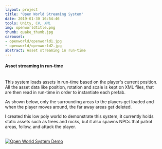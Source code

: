```yaml
---
layout: project
title: "Open World Streaming System"
date: 2019-01-30 16:54:46
tools: Unity, C#, XML
img: openworldtitle.png
thumb: quake_thumb.jpg
carousel:
- openworld/openworld1.jpg
- openworld/openworld2.jpg
abstract: Asset streaming in run-time
---
```

#### Asset streaming in run-time
<br>
This system loads assets in run-time based on the player's current position. All the asset data like position, rotation and scale is kept on XML files, that are then read in run-time in order to instantiate each prefab.

As shown below, only the surrounding areas to the players get loaded and when the player moves around, the far away areas get deleted.

I created this low poly world to demonstrate this system; it currently holds static assets such as trees and rocks, but it also spawns NPCs that patrol areas, follow, and attack the player.

<br>[![Open World System Demo](https://i.gyazo.com/ea19ae122aaeed3cb68843e99cc508d7.gif)](https://gyazo.com/ea19ae122aaeed3cb68843e99cc508d7)
